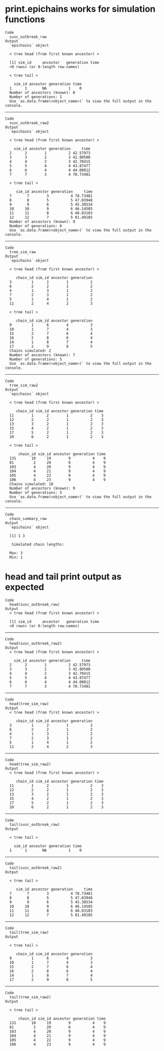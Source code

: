 # print.epichains works for simulation functions

    Code
      susc_outbreak_raw
    Output
      `epichains` object
      
      < tree head (from first known ancestor) >
      
      [1] sim_id     ancestor   generation time      
      <0 rows> (or 0-length row.names)
      
      < tree tail >
      
        sim_id ancestor generation time
      1      1       NA          1    0
      Number of ancestors (known): 0
      Number of generations: 1
      Use `as.data.frame(<object_name>)` to view the full output in the console.

---

    Code
      susc_outbreak_raw2
    Output
      `epichains` object
      
      < tree head (from first known ancestor) >
      
        sim_id ancestor generation     time
      2      2        1          2 42.57973
      3      3        2          3 42.80500
      4      4        2          3 42.70415
      5      5        4          4 43.87477
      6      6        4          4 44.00812
      7      7        3          4 78.73481
      
      < tree tail >
      
         sim_id ancestor generation     time
      7       7        3          4 78.73481
      8       8        5          5 47.03948
      9       9        6          5 45.38534
      10     10        9          6 46.14505
      11     11        8          6 48.03103
      12     12        7          5 81.49185
      Number of ancestors (known): 9
      Number of generations: 6
      Use `as.data.frame(<object_name>)` to view the full output in the console.

---

    Code
      tree_sim_raw
    Output
      `epichains` object
      
      < tree head (from first known ancestor) >
      
         chain_id sim_id ancestor generation
      3         1      2        1          2
      6         2      2        1          2
      4         1      3        1          2
      7         2      3        1          2
      5         1      4        1          2
      11        2      4        2          3
      
      < tree tail >
      
         chain_id sim_id ancestor generation
      9         1      6        4          3
      10        1      7        4          3
      15        2      7        6          4
      16        2      8        6          4
      14        1      8        7          4
      17        2      9        8          5
      Chains simulated: 2
      Number of ancestors (known): 7
      Number of generations: 5
      Use `as.data.frame(<object_name>)` to view the full output in the console.

---

    Code
      tree_sim_raw2
    Output
      `epichains` object
      
      < tree head (from first known ancestor) >
      
         chain_id sim_id ancestor generation time
      11        1      2        1          2    3
      12        2      2        1          2    3
      13        3      2        1          2    3
      15        4      2        1          2    3
      17        5      2        1          2    3
      20        6      2        1          2    3
      
      < tree tail >
      
          chain_id sim_id ancestor generation time
      131       10     19        9          4    9
      81         2     20        6          4    9
      103        4     20        9          4    9
      104        4     21        9          4    9
      105        4     22        9          4    9
      106        4     23        9          4    9
      Chains simulated: 10
      Number of ancestors (known): 9
      Number of generations: 5
      Use `as.data.frame(<object_name>)` to view the full output in the console.

---

    Code
      chain_summary_raw
    Output
      `epichains` object 
      
      [1] 1 3
      
       Simulated chain lengths: 
      
      Max: 3
      Min: 1

# head and tail print output as expected

    Code
      head(susc_outbreak_raw)
    Output
      < tree head (from first known ancestor) >
      
      [1] sim_id     ancestor   generation time      
      <0 rows> (or 0-length row.names)

---

    Code
      head(susc_outbreak_raw2)
    Output
      < tree head (from first known ancestor) >
      
        sim_id ancestor generation     time
      2      2        1          2 42.57973
      3      3        2          3 42.80500
      4      4        2          3 42.70415
      5      5        4          4 43.87477
      6      6        4          4 44.00812
      7      7        3          4 78.73481

---

    Code
      head(tree_sim_raw)
    Output
      < tree head (from first known ancestor) >
      
         chain_id sim_id ancestor generation
      3         1      2        1          2
      6         2      2        1          2
      4         1      3        1          2
      7         2      3        1          2
      5         1      4        1          2
      11        2      4        2          3

---

    Code
      head(tree_sim_raw2)
    Output
      < tree head (from first known ancestor) >
      
         chain_id sim_id ancestor generation time
      11        1      2        1          2    3
      12        2      2        1          2    3
      13        3      2        1          2    3
      15        4      2        1          2    3
      17        5      2        1          2    3
      20        6      2        1          2    3

---

    Code
      tail(susc_outbreak_raw)
    Output
      
      < tree tail >
      
        sim_id ancestor generation time
      1      1       NA          1    0

---

    Code
      tail(susc_outbreak_raw2)
    Output
      
      < tree tail >
      
         sim_id ancestor generation     time
      7       7        3          4 78.73481
      8       8        5          5 47.03948
      9       9        6          5 45.38534
      10     10        9          6 46.14505
      11     11        8          6 48.03103
      12     12        7          5 81.49185

---

    Code
      tail(tree_sim_raw)
    Output
      
      < tree tail >
      
         chain_id sim_id ancestor generation
      9         1      6        4          3
      10        1      7        4          3
      15        2      7        6          4
      16        2      8        6          4
      14        1      8        7          4
      17        2      9        8          5

---

    Code
      tail(tree_sim_raw2)
    Output
      
      < tree tail >
      
          chain_id sim_id ancestor generation time
      131       10     19        9          4    9
      81         2     20        6          4    9
      103        4     20        9          4    9
      104        4     21        9          4    9
      105        4     22        9          4    9
      106        4     23        9          4    9

